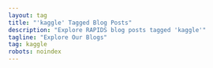 ```yaml
---
layout: tag
title: "'kaggle' Tagged Blog Posts"
description: "Explore RAPIDS blog posts tagged 'kaggle'"
tagline: "Explore Our Blogs"
tag: kaggle
robots: noindex
---
```

